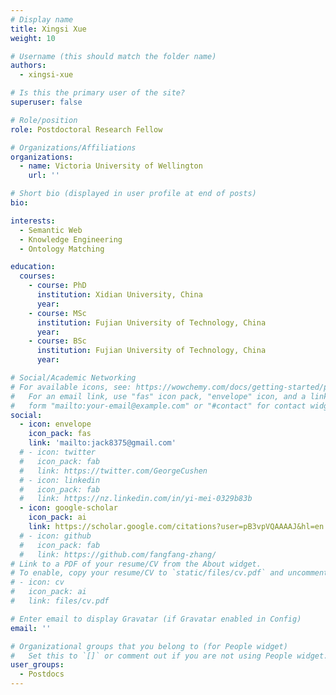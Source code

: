 ```yaml
---
# Display name
title: Xingsi Xue
weight: 10

# Username (this should match the folder name)
authors:
  - xingsi-xue

# Is this the primary user of the site?
superuser: false

# Role/position
role: Postdoctoral Research Fellow

# Organizations/Affiliations
organizations:
  - name: Victoria University of Wellington
    url: ''

# Short bio (displayed in user profile at end of posts)
bio: 

interests:
  - Semantic Web
  - Knowledge Engineering
  - Ontology Matching

education:
  courses:
    - course: PhD
      institution: Xidian University, China
      year: 
    - course: MSc
      institution: Fujian University of Technology, China
      year: 
    - course: BSc
      institution: Fujian University of Technology, China
      year: 

# Social/Academic Networking
# For available icons, see: https://wowchemy.com/docs/getting-started/page-builder/#icons
#   For an email link, use "fas" icon pack, "envelope" icon, and a link in the
#   form "mailto:your-email@example.com" or "#contact" for contact widget.
social:
  - icon: envelope
    icon_pack: fas
    link: 'mailto:jack8375@gmail.com'
  # - icon: twitter
  #   icon_pack: fab
  #   link: https://twitter.com/GeorgeCushen
  # - icon: linkedin
  #   icon_pack: fab
  #   link: https://nz.linkedin.com/in/yi-mei-0329b83b
  - icon: google-scholar
    icon_pack: ai
    link: https://scholar.google.com/citations?user=pB3vpVQAAAAJ&hl=en
  # - icon: github
  #   icon_pack: fab
  #   link: https://github.com/fangfang-zhang/
# Link to a PDF of your resume/CV from the About widget.
# To enable, copy your resume/CV to `static/files/cv.pdf` and uncomment the lines below.
# - icon: cv
#   icon_pack: ai
#   link: files/cv.pdf

# Enter email to display Gravatar (if Gravatar enabled in Config)
email: ''

# Organizational groups that you belong to (for People widget)
#   Set this to `[]` or comment out if you are not using People widget.
user_groups:
  - Postdocs
---
```




